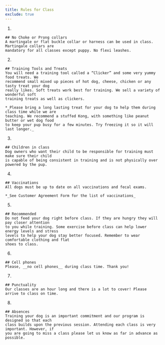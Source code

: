 ```yaml
---
title: Rules for Class
exclude: true
---
```

  1.
    ## No Choke or Prong collars
    A martingale or flat buckle collar or harness can be used in class. Martingale collars are 
    mandatory for all classes except puppy. No flexi leashes.
  2.
    ## Training Tools and Treats
    You will need a training tool called a “Clicker” and some very yummy food treats. We 
    recommend small mixed up pieces of hot dog, cheese, chicken or any tasty treat your dog 
    really likes. Soft treats work best for training. We sell a variety of wonderful soft 
    training treats as well as clickers.

    *_Please bring a long lasting treat for your dog to help them during class time while we are 
    teaching. We recommend a stuffed Kong, with something like peanut butter or wet dog food 
    to keep your pup busy for a few minutes. Try freezing it so it will last longer._
  3.
    ## Children in class
    Dog owners who want their child to be responsible for training must make sure their child 
    is capable of being consistent in training and is not physically over powered by the pup.
  4. 
    ## Vaccinations
    All dogs must be up to date on all vaccinations and fecal exams.

    *_See Customer Agreement Form for the list of vaccinations_
  5.
    ## Recommended
    Do not feed your dog right before class. If they are hungry they will pay closer attention 
    to you while training. Some exercise before class can help lower energy levels and stress 
    levels to help your dog stay better focused. Remember to wear comfortable clothing and flat 
    shoes to class.
  6. 
    ## Cell phones
    Please, __no cell phones__ during class time. Thank you!
  7.
    ## Punctuality
    Our classes are an hour long and there is a lot to cover! Please arrive to class on time. 
  8.
    ## Absences
    Training your dog is an important commitment and our program is designed so that each 
    class builds upon the previous session. Attending each class is very important. However, if 
    you are going to miss a class please let us know as far in advance as possible.
